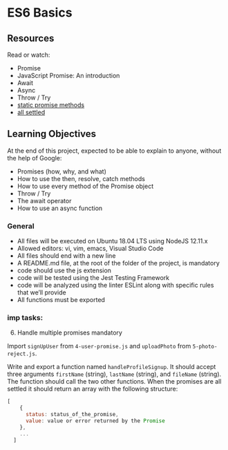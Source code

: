# ES6 Basics 


## Resources

Read or watch:

* Promise
* JavaScript Promise: An introduction
* Await
* Async
* Throw / Try
* [static promise methods](https://developer.mozilla.org/en-US/docs/Web/JavaScript/Reference/Global_Objects/Promise/resolve )
* [all settled](https://youtu.be/OipVzp0R7zs?si=zBv31IOXZETESQTm)

## Learning Objectives

At the end of this project, expected to be able to explain to anyone, without the help of Google:


* Promises (how, why, and what)
* How to use the then, resolve, catch methods
* How to use every method of the Promise object
* Throw / Try
* The await operator
* How to use an async function



### General

* All files will be executed on Ubuntu 18.04 LTS using NodeJS 12.11.x
* Allowed editors: vi, vim, emacs, Visual Studio Code
* All files should end with a new line
* A README.md file, at the root of the folder of the project, is mandatory
* code should use the js extension
* code will be tested using the Jest Testing Framework
* code will be analyzed using the linter ESLint along with specific rules that we’ll provide
* All functions must be exported


### imp tasks:

6. Handle multiple promises
mandatory

Import `signUpUser` from `4-user-promise.js` and `uploadPhoto` from `5-photo-reject.js`.

Write and export a function named ``handleProfileSignup``. It should accept three arguments `firstName` (string), `lastName` (string), and `fileName` (string). The function should call the two other functions. When the promises are all settled it should return an array with the following structure:
```js
[
    {
      status: status_of_the_promise,
      value: value or error returned by the Promise
    },
    ...
  ]
```
